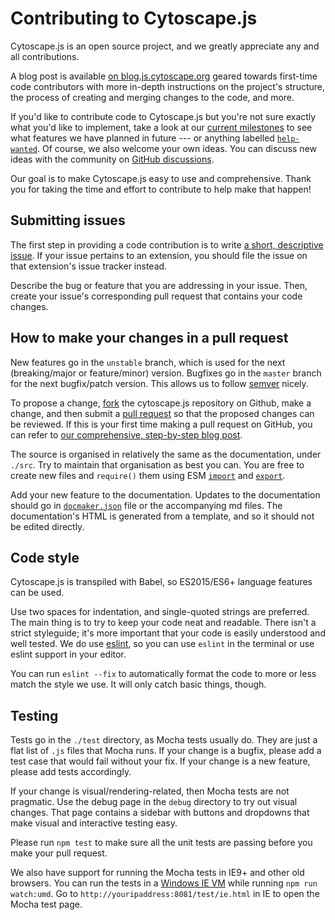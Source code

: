 # Contributing to Cytoscape.js

Cytoscape.js is an open source project, and we greatly appreciate any and all contributions.

A blog post is available [on blog.js.cytoscape.org](http://blog.js.cytoscape.org/2017/06/13/contributing/) geared towards first-time code contributors with more in-depth instructions on the project's structure, the process of creating and merging changes to the code, and more.

If you'd like to contribute code to Cytoscape.js but you're not sure exactly what you'd like to implement, take a look at our [current milestones](https://github.com/cytoscape/cytoscape.js/milestones) to see what features we have planned in future --- or anything labelled [`help-wanted`](https://github.com/cytoscape/cytoscape.js/issues?q=is%3Aopen+is%3Aissue+label%3Ahelp-wanted).  Of course, we also welcome your own ideas.  You can discuss new ideas with the community on [GitHub discussions](https://github.com/cytoscape/cytoscape.js/discussions).

Our goal is to make Cytoscape.js easy to use and comprehensive.  Thank you for taking the time and effort to contribute to help make that happen!



## Submitting issues

The first step in providing a code contribution is to write [a short, descriptive issue](https://github.com/cytoscape/cytoscape.js/issues).  If your issue pertains to an extension, you should file the issue on that extension's issue tracker instead.

Describe the bug or feature that you are addressing in your issue.  Then, create your issue's corresponding pull request that contains your code changes.


## How to make your changes in a pull request

New features go in the `unstable` branch, which is used for the next (breaking/major or feature/minor) version.  Bugfixes go in the `master` branch for the next bugfix/patch version.  This allows us to follow [semver](http://semver.org/) nicely.

To propose a change, [fork](https://help.github.com/articles/fork-a-repo/) the cytoscape.js repository on Github, make a change, and then submit a [pull request](https://help.github.com/articles/creating-a-pull-request/) so that the proposed changes can be reviewed.  If this is your first time making a pull request on GitHub, you can refer to [our comprehensive, step-by-step blog post](https://blog.js.cytoscape.org/2017/06/13/contributing/).

The source is organised in relatively the same as the documentation, under `./src`.  Try to maintain that organisation as best you can.  You are free to create new files and `require()` them using ESM [`import`](https://developer.mozilla.org/en-US/docs/Web/JavaScript/Reference/Statements/import) and [`export`](https://developer.mozilla.org/en-US/docs/Web/JavaScript/Reference/Statements/export).

Add your new feature to the documentation.  Updates to the documentation should go in [`docmaker.json`](https://github.com/cytoscape/cytoscape.js/blob/unstable/documentation/docmaker.json) file or the accompanying md files.  The documentation's HTML is generated from a template, and so it should not be edited directly.



## Code style

Cytoscape.js is transpiled with Babel, so ES2015/ES6+ language features can be used.

Use two spaces for indentation, and single-quoted strings are preferred.  The main thing is to try to keep your code neat and readable.  There isn't a strict styleguide; it's more important that your code is easily understood and well tested.  We do use [eslint](http://eslint.org/), so you can use `eslint` in the terminal or use eslint support in your editor.

You can run `eslint --fix` to automatically format the code to more or less match the style we use.  It will only catch basic things, though.



## Testing

Tests go in the `./test` directory, as Mocha tests usually do.  They are just a flat list of `.js` files that Mocha runs.  If your change is a bugfix, please add a test case that would fail without your fix.  If your change is a new feature, please add  tests accordingly.

If your change is visual/rendering-related, then Mocha tests are not pragmatic.  Use the debug page in the `debug` directory to try out visual changes.  That page contains a sidebar with buttons and dropdowns that make visual and interactive testing easy.

Please run `npm test` to make sure all the unit tests are passing before you make your pull request.

We also have support for running the Mocha tests in IE9+ and other old browsers.  You can run the tests in a [Windows IE VM](https://developer.microsoft.com/en-us/microsoft-edge/tools/vms/) while running `npm run watch:umd`.  Go to `http://youripaddress:8081/test/ie.html` in IE to open the Mocha test page.

